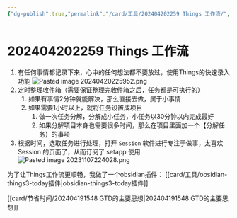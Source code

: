 ```yaml
---
{"dg-publish":true,"permalink":"/card/工具/202404202259 Things 工作流/","tags":["效率","tools","things3"],"noteIcon":"2","created":"2023-10-09T17:10:00+08:00","updated":"2024-10-12T23:26:21+08:00"}
---
```



# 202404202259 Things 工作流

1. 有任何事情都记录下来，心中的任何想法都不要放过，使用Things的快速录入功能 ![Pasted image 20240420225952.png](/img/user/attachs/Pasted%20image%2020240420225952.png)
2. 定时整理收件箱（需要保证整理完收件箱之后，任务都是可执行的） 
	1. 如果有事情2分钟就能解决，那么直接去做，属于小事情
	2. 如果需要1小时以上，就将任务设置成项目
		1. 做一次任务分解，分解成小任务，小任务以30分钟以内完成最好
		2. 如果分解项目本身也需要很多时间，那么在项目里面加一个【分解任务】的事项
3. 根据时间，选取任务进行处理，打开 `Session` 软件进行专注于做事，太喜欢 Session 的页面了，从而订阅了 setapp 使用  ![Pasted image 20231107224028.png](/img/user/attachs/Pasted%20image%2020231107224028.png)

为了让Things工作流更顺畅，我做了一个obsidian插件： [[card/工具/obsidian-things3-today插件\|obsidian-things3-today插件]]

[[card/节省时间/202404191548 GTD的主要思想\|202404191548 GTD的主要思想]]
